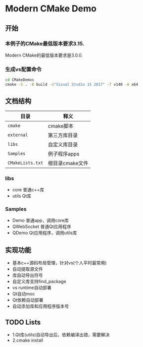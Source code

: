 # Modern CMake Demo

## 开始

### 本例子的CMake最低版本要求3.15.

Modern CMake的最低版本要求是3.0.0.

### 生成vs配置命令
```bat
cd CMakeDemos
cmake -S . -B build -G"Visual Studio 15 2017" -T v140 -A x64
```

## 文档结构
| 目录                | 释义              |
| --------------------| ---------------- |
| `cmake`             | cmake脚本        |
| `external`          | 第三方库目录      |
| `libs`              | 自定义库目录      |
| `Samples`           | 例子程序apps     |
| `CMakeLists.txt`    | 根目录cmake文件  |

### libs
- core  普通c++库
- utils Qt库

### Samples
- Demo 普通app，调用core库
- QWebSocket 普通Qt应用程序
- QDemo Qt应用程序，调用utils库

## 实现功能
- 基本c++源码布局管理，针对vs(个人平时最常用)
- 自动提取源文件
- 库自动导出符号
- 自定义库支持find_package
- vs runtime自动部署
- Qt自动moc
- Qt依赖自动部署
- 自动添加库和应用程序版本号

## TODO Lists
- 1.Qt库(utils)自动导出后，依赖编译出错，需要解决
- 2.cmake install